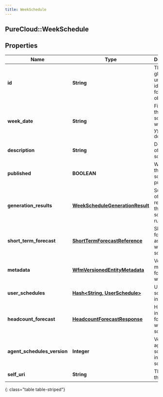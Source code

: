 ```yaml
---
title: WeekSchedule
---
```

## PureCloud::WeekSchedule

## Properties

|Name | Type | Description | Notes|
|------------ | ------------- | ------------- | -------------|
| **id** | **String** | The globally unique identifier for the object. | [optional] |
| **week_date** | **String** | First day of this week schedule in week in yyyy-MM-dd format | [optional] |
| **description** | **String** | Description of the week schedule | [optional] |
| **published** | **BOOLEAN** | Whether the week schedule is published | [optional] |
| **generation_results** | [**WeekScheduleGenerationResult**](WeekScheduleGenerationResult.html) | Summary of the results from the schedule run | [optional] |
| **short_term_forecast** | [**ShortTermForecastReference**](ShortTermForecastReference.html) | Short term forecast associated with this schedule | [optional] |
| **metadata** | [**WfmVersionedEntityMetadata**](WfmVersionedEntityMetadata.html) | Version metadata for this work plan | [optional] |
| **user_schedules** | [**Hash&lt;String, UserSchedule&gt;**](UserSchedule.html) | User schedules in the week | [optional] |
| **headcount_forecast** | [**HeadcountForecastResponse**](HeadcountForecastResponse.html) | Headcount information for the week schedule | [optional] |
| **agent_schedules_version** | **Integer** | Version of agent schedules in the week schedule | [optional] |
| **self_uri** | **String** | The URI for this object | [optional] |
{: class="table table-striped"}


